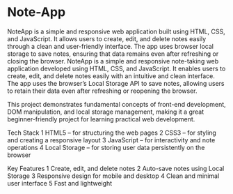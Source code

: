 # Note-App
NoteApp is a simple and responsive web application built using HTML, CSS, and JavaScript. It allows users to create, edit, and delete notes easily through a clean and user-friendly interface. The app uses browser local storage to save notes, ensuring that data remains even after refreshing or closing the browser.
NoteApp is a simple and responsive note-taking web application developed using HTML, CSS, and JavaScript. It enables users to create, edit, and delete notes easily with an intuitive and clean interface. The app uses the browser’s Local Storage API to save notes, allowing users to retain their data even after refreshing or reopening the browser.

This project demonstrates fundamental concepts of front-end development, DOM manipulation, and local storage management, making it a great beginner-friendly project for learning practical web development.

Tech Stack
  1 HTML5 – for structuring the web pages
  2 CSS3 – for styling and creating a responsive layout
  3 JavaScript – for interactivity and note operations
  4 Local Storage – for storing user data persistently on the browser

Key Features
  1 Create, edit, and delete notes
  2 Auto-save notes using Local Storage
  3 Responsive design for mobile and desktop
  4 Clean and minimal user interface
  5 Fast and lightweight
